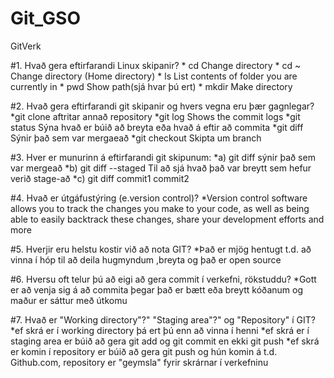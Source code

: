 # Git_GSO
GitVerk

#1. Hvað gera eftirfarandi Linux skipanir?
	* cd	Change directory
	* cd ~	Change directory (Home directory)
	* ls	List contents of folder you are currently in
	* pwd	Show path(sjá hvar þú ert)
	* mkdir	Make directory

#2. Hvað gera eftirfarandi git skipanir og hvers vegna eru þær gagnlegar?
	*git clone	aftritar annað repository
	*git log		Shows the commit logs
	*git status	Sýna hvað er búið að breyta eða hvað á eftir að commita
	*git diff		Sýnir það sem var mergaeað
	*git checkout	Skipta um branch

#3. Hver er munurinn á eftirfarandi git skipunum:
	*a) git diff 		sýnir það sem var mergeað
	*b) git diff --staged 	Til að sjá hvað það var breytt sem hefur verið stage-að
	*c) git diff commit1 commit2

#4. Hvað er útgáfustýring (e.version control)? 
	*Version control software allows you to track the changes you make to your code, as well as being able to easily backtrack these changes, share your development efforts and more

#5.	Hverjir eru helstu kostir við að nota GIT?
	*Það er mjög hentugt t.d. að vinna í hóp til að deila hugmyndum ,breyta og það er open source

#6.	Hversu oft telur þú að eigi að gera commit í verkefni, rökstuddu?
	*Gott er að venja sig á að commita þegar það er bætt eða breytt kóðanum og maður er sáttur með útkomu

#7.	Hvað er "Working directory"?" "Staging area"?" og "Repository" í GIT?
	*ef skrá er í working directory þá ert þú enn að vinna í henni
	*ef skrá er í staging area er búið að gera git add og git commit en ekki git push
	*ef skrá er komin í repository er búið að gera git push og hún komin á t.d. Github.com, repository er "geymsla" fyrir skrárnar í verkefninu


